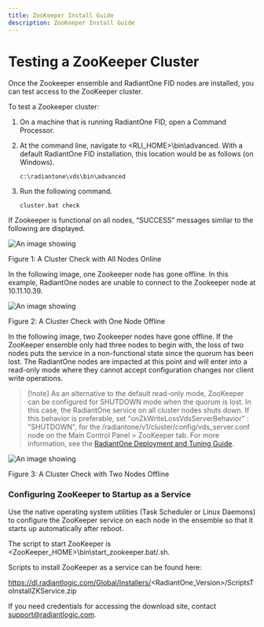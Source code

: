 ```yaml
---
title: ZooKeeper Install Guide
description: ZooKeeper Install Guide
---
```


# Testing a ZooKeeper Cluster

Once the Zookeeper ensemble and RadiantOne FID nodes are installed, you can test access to the ZooKeeper cluster.

To test a Zookeeper cluster:

1. On a machine that is running RadiantOne FID, open a Command Processor.
1. At the command line, navigate to <RLI_HOME>\bin\advanced. With a default RadiantOne FID installation, this location would be as follows (on Windows).

    `c:\radiantone\vds\bin\advanced`

3. Run the following command.

    `cluster.bat check`

If Zookeeper is functional on all nodes, “SUCCESS” messages similar to the following are displayed.

![An image showing ](Media/Image4.1.jpg)

Figure 1: A Cluster Check with All Nodes Online

In the following image, one Zookeeper node has gone offline. In this example, RadiantOne nodes are unable to connect to the Zookeeper node at 10.11.10.39.

![An image showing ](Media/Image4.2.jpg)

Figure 2: A Cluster Check with One Node Offline

In the following image, two Zookeeper nodes have gone offline. If the ZooKeeper ensemble only had three nodes to begin with, the loss of two nodes puts the service in a non-functional state since the quorum has been lost. The RadiantOne nodes are impacted at this point and will enter into a read-only mode where they cannot accept configuration changes nor client write operations.

>[!note] As an alternative to the default read-only mode, ZooKeeper can be configured for SHUTDOWN mode when the quorum is lost. In this case, the RadiantOne service on all cluster nodes shuts down. If this behavior is preferable, set "onZkWriteLossVdsServerBehavior" : "SHUTDOWN", for the /radiantone/v1/cluster/config/vds_server.conf node on the Main Control Panel > ZooKeeper tab. For more information, see the [RadiantOne Deployment and Tuning Guide](/deployment-and-tuning-guide/00-preface).

![An image showing ](Media/Image4.3.jpg)

Figure 3: A Cluster Check with Two Nodes Offline

### Configuring ZooKeeper to Startup as a Service

Use the native operating system utilities (Task Scheduler or Linux Daemons) to configure the ZooKeeper service on each node in the ensemble so that it starts up automatically after reboot.

The script to start ZooKeeper is <ZooKeeper_HOME>\bin\start_zookeeper.bat/.sh.

Scripts to install ZooKeeper as a service can be found here:

https://dl.radiantlogic.com/Global/Installers/<RadiantOne_Version>/ScriptsToInstallZKService.zip

If you need credentials for accessing the download site, contact support@radiantlogic.com.
